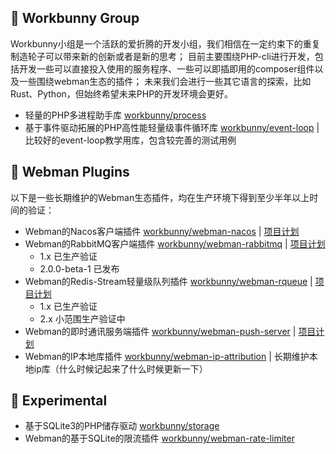 <!--<p align="center"><img width="150px" src="https://chaz6chez.cn/images/workbunny-logo.png" alt="workbunny"></p>-->

## 🐰 Workbunny Group
Workbunny小组是一个活跃的爱折腾的开发小组，我们相信在一定约束下的重复制造轮子可以带来新的创新或者是新的思考；
目前主要围绕PHP-cli进行开发，包括开发一些可以直接投入使用的服务程序、一些可以即插即用的composer组件以及一些围绕webman生态的插件；
未来我们会进行一些其它语言的探索，比如Rust、Python，但始终希望未来PHP的开发环境会更好。

- 轻量的PHP多进程助手库 [workbunny/process](https://github.com/workbunny/process) 
- 基于事件驱动拓展的PHP高性能轻量级事件循环库 [workbunny/event-loop](https://github.com/workbunny/event-loop) | 比较好的event-loop教学用库，包含较完善的测试用例

## 🐰 Webman Plugins
以下是一些长期维护的Webman生态插件，均在生产环境下得到至少半年以上时间的验证：

- Webman的Nacos客户端插件 [workbunny/webman-nacos](https://github.com/workbunny/webman-nacos) | [项目计划](https://github.com/orgs/workbunny/projects/5)
- Webman的RabbitMQ客户端插件 [workbunny/webman-rabbitmq](https://github.com/workbunny/webman-rabbitmq) | [项目计划](https://github.com/orgs/workbunny/projects/4)
  - 1.x 已生产验证
  - 2.0.0-beta-1 已发布
- Webman的Redis-Stream轻量级队列插件 [workbunny/webman-rqueue](https://github.com/workbunny/webman-rqueue) | [项目计划](https://github.com/orgs/workbunny/projects/3) 
  - 1.x 已生产验证
  - 2.x 小范围生产验证中
- Webman的即时通讯服务端插件 [workbunny/webman-push-server](https://github.com/workbunny/webman-push-server) | [项目计划](https://github.com/orgs/workbunny/projects/6) 
- Webman的IP本地库插件 [workbunny/webman-ip-attribution](https://github.com/workbunny/webman-ip-attribution) | 长期维护本地ip库（什么时候记起来了什么时候更新一下）

## 🐰 Experimental 
- 基于SQLite3的PHP储存驱动 [workbunny/storage](https://github.com/workbunny/storage)
- Webman的基于SQLite的限流插件 [workbunny/webman-rate-limiter](https://github.com/workbunny/webman--rate-limiter)
